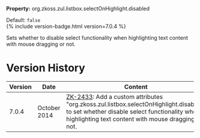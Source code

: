 **Property:** org.zkoss.zul.listbox.selectOnHighlight.disabled

Default: `false`  
{% include version-badge.html version=7.0.4 %}

Sets whether to disable select functionality when highlighting text
content with mouse dragging or not.

# Version History

| Version | Date         | Content                                                                                                                                                                                                                               |
|---------|--------------|---------------------------------------------------------------------------------------------------------------------------------------------------------------------------------------------------------------------------------------|
| 7.0.4   | October 2014 | [ZK-2433](http://tracker.zkoss.org/browse/ZK-2433): Add a custom attributes "org.zkoss.zul.listbox.selectOnHighlight.disabled" to set whether disable select functionality when highlighting text content with mouse dragging or not. |
